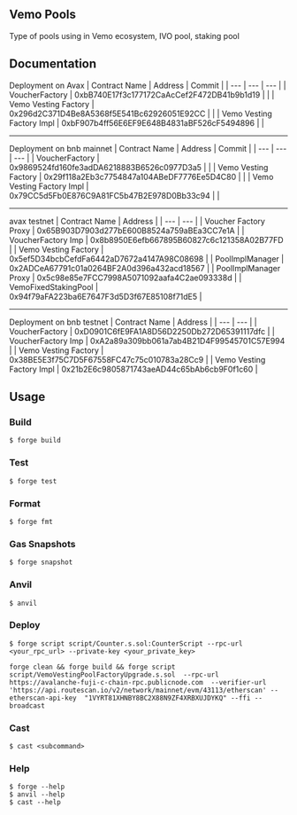 ## Vemo Pools
Type of pools using in Vemo ecosystem, IVO pool, staking pool

## Documentation
Deployment on Avax
| Contract Name | Address | Commit |
| --- | --- | --- |
| VoucherFactory | 0xbB740E17f3c177172CaAcCef2F472DB41b9b1d19 |  |
| Vemo Vesting Factory | 0x296d2C371D4Be8A5368f5E541Bc62926051E92CC | |
| Vemo Vesting Factory Impl | 0xbF907b4ff56E6EF9E648B4831aBF526cF5494896 | |

-----------------------------------
Deployment on bnb mainnet 
| Contract Name | Address | Commit |
| --- | --- | --- |
| VoucherFactory | 0x9869524fd160fe3adDA6218883B6526c0977D3a5 |  |
| Vemo Vesting Factory | 0x29f118a2Eb3c7754847a104ABeDF7776Ee5D4C80 |  |
| Vemo Vesting Factory Impl | 0x79CC5d5Fb0E876C9A81FC5b47B2E978D0Bb33c94 |  |

-------------------------------------------------------
avax testnet
| Contract Name | Address |
| --- | --- |
| Voucher Factory Proxy | 0x65B903D7903d277bE600B8524a759aBEa3CC7e1A |
| VoucherFactory Imp | 0x8b8950E6efb667895B60827c6c121358A02B77FD |
| Vemo Vesting Factory | 0x5ef5D34bcbCefdFa6442aD7672a4147A98C08698 |
| PoolImplManager | 0x2ADCeA67791c01a0264BF2A0d396a432acd18567 |
| PoolImplManager Proxy | 0x5c98e85e7FCC7998A5071092aafa4C2ae093338d |
| VemoFixedStakingPool | 0x94f79aFA223ba6E7647F3d5D3f67E85108f71dE5 |

-------------------------------------------------------
Deployment on bnb testnet
| Contract Name | Address |
| --- | --- |
| VoucherFactory | 0xD0901C6fE9FA1A8D56D2250Db272D65391117dfc |
| VoucherFactory Imp | 0xA2a89a309bb061a7ab4B21D4F99545701C57E994 |
| Vemo Vesting Factory | 0x38BE5E3f75C7D5F67558FC47c75c010783a28Cc9 |
| Vemo Vesting Factory Impl | 0x21b2E6c9805871743aeAD44c65bAb6cb9F0f1c60 |


## Usage

### Build

```shell
$ forge build
```

### Test

```shell
$ forge test
```

### Format

```shell
$ forge fmt
```

### Gas Snapshots

```shell
$ forge snapshot
```

### Anvil

```shell
$ anvil
```

### Deploy

```shell
$ forge script script/Counter.s.sol:CounterScript --rpc-url <your_rpc_url> --private-key <your_private_key>

forge clean && forge build && forge script script/VemoVestingPoolFactoryUpgrade.s.sol  --rpc-url https://avalanche-fuji-c-chain-rpc.publicnode.com  --verifier-url 'https://api.routescan.io/v2/network/mainnet/evm/43113/etherscan' --etherscan-api-key  "1VYRT81XHNBY8BC2X88N9ZF4XRBXUJDYKQ" --ffi --broadcast
```

### 

### Cast

```shell
$ cast <subcommand>
```

### Help

```shell
$ forge --help
$ anvil --help
$ cast --help
```
